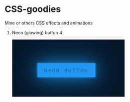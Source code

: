 # CSS-goodies
Mine or others CSS effects and animations 
1. Neon (glowing) button
4 <p><img src="neon.png" alt="Tux" /></p>

